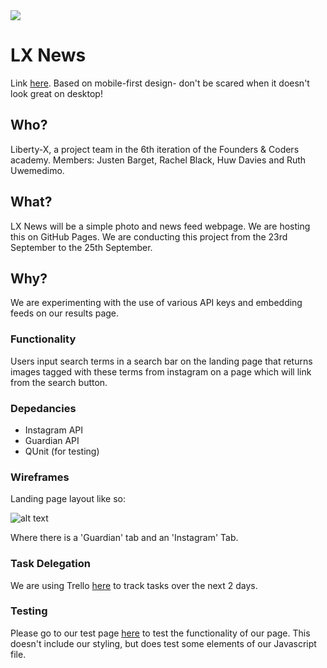 <img src = "https://travis-ci.org/liberty-x/lxnews.svg?branch=justen">

# LX News

Link [here](http://liberty-x.github.io/lxnews/). Based on mobile-first design- don't be scared when it doesn't look great on desktop! 

## Who?

Liberty-X, a project team in the 6th iteration of the Founders & Coders academy. Members: Justen Barget, Rachel Black, Huw Davies and Ruth Uwemedimo.

## What?

LX News will be a simple photo and news feed webpage. We are hosting this on GitHub Pages. We are conducting this project from the 23rd September to the 25th September. 

## Why?

We are experimenting with the use of various API keys and embedding feeds on our results page.
 
### Functionality

Users input search terms in a search bar on the landing page that returns images tagged with these terms from instagram on a page which will link from the search button. 

### Depedancies
* Instagram API
* Guardian API
* QUnit (for testing)

### Wireframes

Landing page layout like so:

![alt text](https://files.gitter.im/RachelBLondon/libert-x/xILG/finalwireframe.jpg "Landing Page")

Where there is a 'Guardian' tab and an 'Instagram' Tab.

### Task Delegation

We are using Trello [here](https://trello.com/b/XSNt2nz2/ixnews) to track tasks over the next 2 days. 

### Testing

Please go to our test page [here](http://liberty-x.github.io/lxnews/tests/tests) to test the functionality of our page. This doesn't include our styling, but does test some elements of our Javascript file. 

